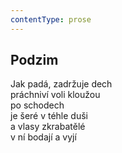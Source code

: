 ```yaml
---
contentType: prose
---
```


## Podzim

Jak padá, zadržuje dech  
práchniví voli kloužou  
po schodech  
je šeré v téhle duši  
a vlasy zkrabatělé  
v ní bodají a vyjí
